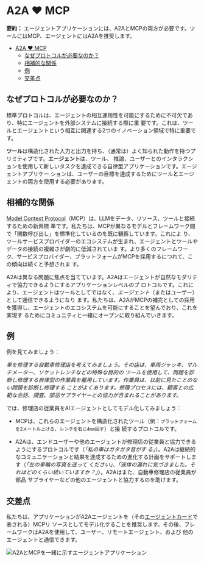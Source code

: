 # A2A ❤️ MCP

**要約：** エージェントアプリケーションには、A2AとMCPの両方が必要です。ツールにはMCP、エージェントにはA2Aを推奨します。

<!-- TOC -->

- [A2A ❤️ MCP](#a2a--mcp)
  - [なぜプロトコルが必要なのか？](#なぜプロトコルが必要なのか)
  - [相補的な関係](#相補的な関係)
  - [例](#例)
  - [交差点](#交差点)

<!-- /TOC -->

## なぜプロトコルが必要なのか？

標準プロトコルは、エージェントの相互運用性を可能にするために不可欠であり、特にエージェントを外部システムに接続する際に重
要です。これは、ツールとエージェントという相互に関連する2つのイノベーション領域で特に重要です。

**ツール**は構造化された入力と出力を持ち、（通常は）よく知られた動作を持つプリミティブです。**エージェント**は、ツール、
推論、ユーザーとのインタラクションを使用して新しいタスクを達成できる自律型アプリケーションです。エージェントアプリケー
ションは、ユーザーの目標を達成するためにツール**と**エージェントの両方を使用する必要があります。

## 相補的な関係

[Model Context Protocol](https://modelcontextprotocol.io/)（MCP）は、LLMをデータ、リソース、ツールと接続するための新興標
準です。私たちは、MCPが異なるモデルとフレームワーク間で「関数呼び出し」を標準化しているのを既に観察しています。これによ
り、ツールサービスプロバイダーのエコシステムが生まれ、エージェントとツールやデータの接続の複雑さが劇的に低減されていま
す。より多くのフレームワーク、サービスプロバイダー、プラットフォームがMCPを採用するにつれて、この傾向は続くと予想されま
す。

A2Aは異なる問題に焦点を当てています。A2Aはエージェントが自然なモダリティで協力できるようにするアプリケーションレベルのプ
ロトコルです。これにより、エージェントはツールとしてではなく、_エージェント_（またはユーザー）として通信できるようになり
ます。私たちは、A2AがMCPの補完としての採用を獲得し、エージェントのエコシステムを可能にすることを望んでおり、これを実現す
るためにコミュニティと一緒にオープンに取り組んでいきます。

## 例

例を見てみましょう：

_車を修理する自動車修理店を考えてみましょう。その店は、車両ジャッキ、マルチメーター、ソケットレンチなどの特殊な目的の
ツールを使用して、問題を診断し修理する自律型の作業員を雇用しています。作業員は、以前に見たことのない問題を診断し修理する
ことがよくあります。修理プロセスには、顧客との広範な会話、調査、部品サプライヤーとの協力が含まれることがあります。_

では、修理店の従業員をAIエージェントとしてモデル化してみましょう：

- MCPは、これらのエージェントを構造化されたツール（例：`プラットフォームを2メートル上げる`、`レンチを右に4mm回す`）と接
  続するプロトコルです。

- A2Aは、エンドユーザーや他のエージェントが修理店の従業員と協力できるようにするプロトコルです（_「私の車はガタガタ音がす
  る」_）。A2Aは継続的なコミュニケーションと結果を達成するための進化する計画をサポートします（_「左の車輪の写真を送って
  ください」_、_「液体の漏れに気づきました。それはどのくらい続いていますか？」_）。A2Aはまた、自動車修理店の従業員が部品
  サプライヤーなどの他のエージェントと協力するのを助けます。

## 交差点

私たちは、アプリケーションがA2Aエージェントを（その[エージェントカード](/documentation.md#agent-card)で表される）MCPリ
ソースとしてモデル化することを推奨します。その後、フレームワークはA2Aを使用して、ユーザー、リモートエージェント、および
他のエージェントと通信できます。

![A2AとMCPを一緒に示すエージェントアプリケーション](../images/a2a_mcp.png)
